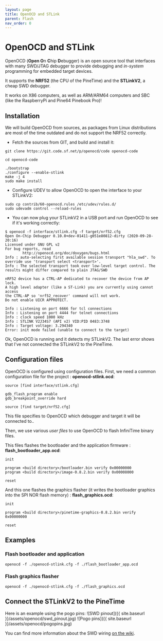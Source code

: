 ```yaml
---
layout: page
title: OpenOCD and STLink
parent: Flash
nav_order: 0
---
```


# OpenOCD and STLink
OpenOCD (**Open O**n **C**hip **D**ebugger) is an open source tool that interfaces with many SWD/JTAG debugger to provide debugging and *in-system* programming for embedded target devices.

It supports the **NRF52** (the CPU of the PineTime) and the **STLinkV2**, a cheap SWD debugger.

It works on X86 computers, as well as ARM/ARM64 computers and SBC (like the RaspberryPi and Pine64 Pinebook Pro)!

## Installation
We will build OpenOCD from sources, as packages from Linux distributions are most of the time outdated and do not support the NRF52 correctly.

 - Fetch the sources from GIT, and build and install it:

```
git clone https://git.code.sf.net/p/openocd/code openocd-code

cd openocd-code

./bootstrap
./configure --enable-stlink
make -j 4
sudo make install
```

 - Configure UDEV to allow OpenOCD to open the interface to your STLinkV2:
```
sudo cp contrib/60-openocd.rules /etc/udev/rules.d/
sudo udevadm control --reload-rules
```

 - You can now plug your STLinkV2 in a USB port and run OpenOCD to see if it's working correctly:

```
$ openocd -f interface/stlink.cfg -f target/nrf52.cfg
Open On-Chip Debugger 0.10.0+dev-01411-g051e80812-dirty (2020-09-28-20:16)
Licensed under GNU GPL v2
For bug reports, read
        http://openocd.org/doc/doxygen/bugs.html
Info : auto-selecting first available session transport "hla_swd". To override use 'transport select <transport>'.
Info : The selected transport took over low-level target control. The results might differ compared to plain JTAG/SWD

nRF52 device has a CTRL-AP dedicated to recover the device from AP lock.
A high level adapter (like a ST-Link) you are currently using cannot access
the CTRL-AP so 'nrf52_recover' command will not work.
Do not enable UICR APPROTECT.

Info : Listening on port 6666 for tcl connections
Info : Listening on port 4444 for telnet connections
Info : clock speed 1000 kHz
Info : STLINK V2J34S7 (API v2) VID:PID 0483:3748
Info : Target voltage: 3.294340
Error: init mode failed (unable to connect to the target)
```
Ok, OpenOCD is running and it detects my STLinkV2. The last error shows that I've not connected the STLinkV2 to the PineTime.

## Configuration files
OpenOCD is configured using configuration files.
First, we need a common configuration file for the project : **openocd-stlink.ocd**:
```
source [find interface/stlink.cfg]

gdb_flash_program enable
gdb_breakpoint_override hard

source [find target/nrf52.cfg]
```
This file specifies to OpenOCD which debugger and target it will be connected to..

Then, we use various *user files* to use OpenOCD to flash InfiniTime binary files.

This files flashes the bootloader and the application firmware : **flash_bootloader_app.ocd**:
```
init

program <build directory>/bootloader.bin verify 0x00000000
program <build directory>/image-0.8.2.bin verify 0x00008000

reset
```

And this one flashes the graphics flasher (it writes the bootloader graphics into the SPI NOR flash memory) : **flash_graphics.ocd**:
```
init

program <build directory>/pinetime-graphics-0.8.2.bin verify 0x00000000

reset
```

## Examples
### Flash bootloader and application
```
openocd -f ./openocd-stlink.cfg -f ./flash_bootloader_app.ocd
```

### Flash graphics flasher
```
openocd -f ./openocd-stlink.cfg -f ./flash_graphics.ocd
```

## Connect the STLinkV2 to the PineTime
Here is an example using the pogo pins:
![SWD pinout]({{ site.baseurl }}/assets/openocd/swd_pinout.jpg)
![Pogo pins]({{ site.baseurl }}/assets/openocd/pogopins.jpg)

You can find more information about the SWD wiring [on the wiki](https://wiki.pine64.org/index.php?title=PineTime_devkit_wiring).
